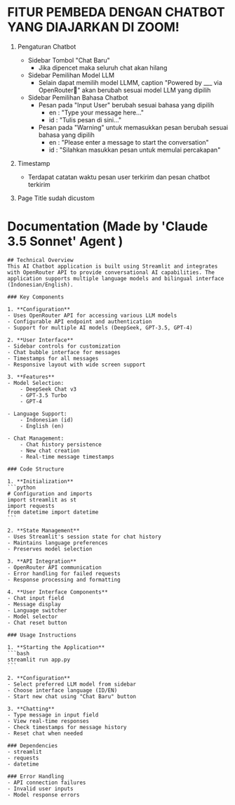

# FITUR PEMBEDA DENGAN CHATBOT YANG DIAJARKAN DI ZOOM!
1. Pengaturan Chatbot
    - Sidebar Tombol "Chat Baru"
        - Jika dipencet maka seluruh chat akan hilang
    - Sidebar Pemilihan Model LLM
        - Selain dapat memilih model LLMM, caption "Powered by ___ via OpenRouter🤖" akan berubah sesuai model LLM yang dipilih
    - Sidebar Pemilihan Bahasa Chatbot
        - Pesan pada "Input User" berubah sesuai bahasa yang dipilih
            - en : "Type your message here..."
            - id : "Tulis pesan di sini..."
        - Pesan pada "Warning" untuk memasukkan pesan berubah sesuai bahasa yang dipilih
            - en : "Please enter a message to start the conversation"
            - id : "Silahkan masukkan pesan untuk memulai percakapan"

3. Timestamp
    - Terdapat catatan waktu pesan user terkirim dan pesan chatbot terkirim

4. Page Title sudah dicustom


# Documentation (Made by 'Claude 3.5 Sonnet' Agent )

    ## Technical Overview
    This AI Chatbot application is built using Streamlit and integrates with OpenRouter API to provide conversational AI capabilities. The application supports multiple language models and bilingual interface (Indonesian/English).

    ### Key Components

    1. **Configuration**
    - Uses OpenRouter API for accessing various LLM models
    - Configurable API endpoint and authentication
    - Support for multiple AI models (DeepSeek, GPT-3.5, GPT-4)

    2. **User Interface**
    - Sidebar controls for customization
    - Chat bubble interface for messages
    - Timestamps for all messages
    - Responsive layout with wide screen support

    3. **Features**
    - Model Selection:
        - DeepSeek Chat v3
        - GPT-3.5 Turbo
        - GPT-4
    
    - Language Support:
        - Indonesian (id)
        - English (en)
    
    - Chat Management:
        - Chat history persistence
        - New chat creation
        - Real-time message timestamps

    ### Code Structure

    1. **Initialization**
    ```python
    # Configuration and imports
    import streamlit as st
    import requests
    from datetime import datetime
    ```

    2. **State Management**
    - Uses Streamlit's session state for chat history
    - Maintains language preferences
    - Preserves model selection

    3. **API Integration**
    - OpenRouter API communication
    - Error handling for failed requests
    - Response processing and formatting

    4. **User Interface Components**
    - Chat input field
    - Message display
    - Language switcher
    - Model selector
    - Chat reset button

    ### Usage Instructions

    1. **Starting the Application**
    ```bash
    streamlit run app.py
    ```

    2. **Configuration**
    - Select preferred LLM model from sidebar
    - Choose interface language (ID/EN)
    - Start new chat using "Chat Baru" button

    3. **Chatting**
    - Type message in input field
    - View real-time responses
    - Check timestamps for message history
    - Reset chat when needed

    ### Dependencies
    - streamlit
    - requests
    - datetime

    ### Error Handling
    - API connection failures
    - Invalid user inputs
    - Model response errors
